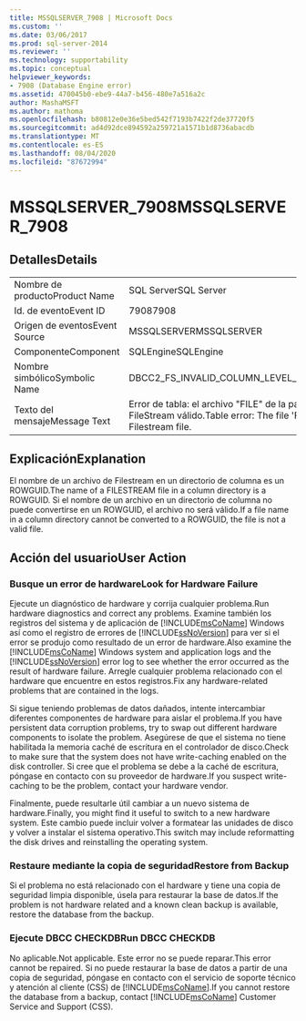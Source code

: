 ```yaml
---
title: MSSQLSERVER_7908 | Microsoft Docs
ms.custom: ''
ms.date: 03/06/2017
ms.prod: sql-server-2014
ms.reviewer: ''
ms.technology: supportability
ms.topic: conceptual
helpviewer_keywords:
- 7908 (Database Engine error)
ms.assetid: 470045b0-ebe9-44a7-b456-480e7a516a2c
author: MashaMSFT
ms.author: mathoma
ms.openlocfilehash: b80812e0e36e5bed542f7193b7422f2de37720f5
ms.sourcegitcommit: ad4d92dce894592a259721a1571b1d8736abacdb
ms.translationtype: MT
ms.contentlocale: es-ES
ms.lasthandoff: 08/04/2020
ms.locfileid: "87672994"
---
```

# <a name="mssqlserver_7908"></a><span data-ttu-id="62087-102">MSSQLSERVER_7908</span><span class="sxs-lookup"><span data-stu-id="62087-102">MSSQLSERVER_7908</span></span>
    
## <a name="details"></a><span data-ttu-id="62087-103">Detalles</span><span class="sxs-lookup"><span data-stu-id="62087-103">Details</span></span>  
  
|||  
|-|-|  
|<span data-ttu-id="62087-104">Nombre de producto</span><span class="sxs-lookup"><span data-stu-id="62087-104">Product Name</span></span>|<span data-ttu-id="62087-105">SQL Server</span><span class="sxs-lookup"><span data-stu-id="62087-105">SQL Server</span></span>|  
|<span data-ttu-id="62087-106">Id. de evento</span><span class="sxs-lookup"><span data-stu-id="62087-106">Event ID</span></span>|<span data-ttu-id="62087-107">7908</span><span class="sxs-lookup"><span data-stu-id="62087-107">7908</span></span>|  
|<span data-ttu-id="62087-108">Origen de eventos</span><span class="sxs-lookup"><span data-stu-id="62087-108">Event Source</span></span>|<span data-ttu-id="62087-109">MSSQLSERVER</span><span class="sxs-lookup"><span data-stu-id="62087-109">MSSQLSERVER</span></span>|  
|<span data-ttu-id="62087-110">Componente</span><span class="sxs-lookup"><span data-stu-id="62087-110">Component</span></span>|<span data-ttu-id="62087-111">SQLEngine</span><span class="sxs-lookup"><span data-stu-id="62087-111">SQLEngine</span></span>|  
|<span data-ttu-id="62087-112">Nombre simbólico</span><span class="sxs-lookup"><span data-stu-id="62087-112">Symbolic Name</span></span>|<span data-ttu-id="62087-113">DBCC2_FS_INVALID_COLUMN_LEVEL_FILE</span><span class="sxs-lookup"><span data-stu-id="62087-113">DBCC2_FS_INVALID_COLUMN_LEVEL_FILE</span></span>|  
|<span data-ttu-id="62087-114">Texto del mensaje</span><span class="sxs-lookup"><span data-stu-id="62087-114">Message Text</span></span>|<span data-ttu-id="62087-115">Error de tabla: el archivo "FILE" de la partición con id. PN_ID no es un archivo de FileStream válido.</span><span class="sxs-lookup"><span data-stu-id="62087-115">Table error: The file 'FILE' in partition ID PN_ID is not a valid Filestream file.</span></span>|  
  
## <a name="explanation"></a><span data-ttu-id="62087-116">Explicación</span><span class="sxs-lookup"><span data-stu-id="62087-116">Explanation</span></span>  
 <span data-ttu-id="62087-117">El nombre de un archivo de Filestream en un directorio de columna es un ROWGUID.</span><span class="sxs-lookup"><span data-stu-id="62087-117">The name of a FILESTREAM file in a column directory is a ROWGUID.</span></span> <span data-ttu-id="62087-118">Si el nombre de un archivo en un directorio de columna no puede convertirse en un ROWGUID, el archivo no será válido.</span><span class="sxs-lookup"><span data-stu-id="62087-118">If a file name in a column directory cannot be converted to a ROWGUID, the file is not a valid file.</span></span>  
  
## <a name="user-action"></a><span data-ttu-id="62087-119">Acción del usuario</span><span class="sxs-lookup"><span data-stu-id="62087-119">User Action</span></span>  
  
### <a name="look-for-hardware-failure"></a><span data-ttu-id="62087-120">Busque un error de hardware</span><span class="sxs-lookup"><span data-stu-id="62087-120">Look for Hardware Failure</span></span>  
 <span data-ttu-id="62087-121">Ejecute un diagnóstico de hardware y corrija cualquier problema.</span><span class="sxs-lookup"><span data-stu-id="62087-121">Run hardware diagnostics and correct any problems.</span></span> <span data-ttu-id="62087-122">Examine también los registros del sistema y de aplicación de [!INCLUDE[msCoName](../../includes/msconame-md.md)] Windows así como el registro de errores de [!INCLUDE[ssNoVersion](../../includes/ssnoversion-md.md)] para ver si el error se produjo como resultado de un error de hardware.</span><span class="sxs-lookup"><span data-stu-id="62087-122">Also examine the [!INCLUDE[msCoName](../../includes/msconame-md.md)] Windows system and application logs and the [!INCLUDE[ssNoVersion](../../includes/ssnoversion-md.md)] error log to see whether the error occurred as the result of hardware failure.</span></span> <span data-ttu-id="62087-123">Arregle cualquier problema relacionado con el hardware que encuentre en estos registros.</span><span class="sxs-lookup"><span data-stu-id="62087-123">Fix any hardware-related problems that are contained in the logs.</span></span>  
  
 <span data-ttu-id="62087-124">Si sigue teniendo problemas de datos dañados, intente intercambiar diferentes componentes de hardware para aislar el problema.</span><span class="sxs-lookup"><span data-stu-id="62087-124">If you have persistent data corruption problems, try to swap out different hardware components to isolate the problem.</span></span> <span data-ttu-id="62087-125">Asegúrese de que el sistema no tiene habilitada la memoria caché de escritura en el controlador de disco.</span><span class="sxs-lookup"><span data-stu-id="62087-125">Check to make sure that the system does not have write-caching enabled on the disk controller.</span></span> <span data-ttu-id="62087-126">Si cree que el problema se debe a la caché de escritura, póngase en contacto con su proveedor de hardware.</span><span class="sxs-lookup"><span data-stu-id="62087-126">If you suspect write-caching to be the problem, contact your hardware vendor.</span></span>  
  
 <span data-ttu-id="62087-127">Finalmente, puede resultarle útil cambiar a un nuevo sistema de hardware.</span><span class="sxs-lookup"><span data-stu-id="62087-127">Finally, you might find it useful to switch to a new hardware system.</span></span> <span data-ttu-id="62087-128">Este cambio puede incluir volver a formatear las unidades de disco y volver a instalar el sistema operativo.</span><span class="sxs-lookup"><span data-stu-id="62087-128">This switch may include reformatting the disk drives and reinstalling the operating system.</span></span>  
  
### <a name="restore-from-backup"></a><span data-ttu-id="62087-129">Restaure mediante la copia de seguridad</span><span class="sxs-lookup"><span data-stu-id="62087-129">Restore from Backup</span></span>  
 <span data-ttu-id="62087-130">Si el problema no está relacionado con el hardware y tiene una copia de seguridad limpia disponible, úsela para restaurar la base de datos.</span><span class="sxs-lookup"><span data-stu-id="62087-130">If the problem is not hardware related and a known clean backup is available, restore the database from the backup.</span></span>  
  
### <a name="run-dbcc-checkdb"></a><span data-ttu-id="62087-131">Ejecute DBCC CHECKDB</span><span class="sxs-lookup"><span data-stu-id="62087-131">Run DBCC CHECKDB</span></span>  
 <span data-ttu-id="62087-132">No aplicable.</span><span class="sxs-lookup"><span data-stu-id="62087-132">Not applicable.</span></span> <span data-ttu-id="62087-133">Este error no se puede reparar.</span><span class="sxs-lookup"><span data-stu-id="62087-133">This error cannot be repaired.</span></span> <span data-ttu-id="62087-134">Si no puede restaurar la base de datos a partir de una copia de seguridad, póngase en contacto con el servicio de soporte técnico y atención al cliente (CSS) de [!INCLUDE[msCoName](../../includes/msconame-md.md)].</span><span class="sxs-lookup"><span data-stu-id="62087-134">If you cannot restore the database from a backup, contact [!INCLUDE[msCoName](../../includes/msconame-md.md)] Customer Service and Support (CSS).</span></span>  
  
  
